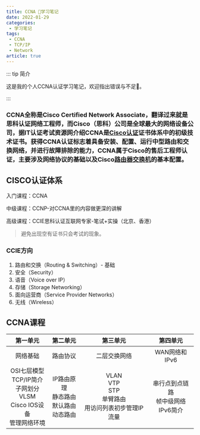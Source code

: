```yaml
---
title: CCNA 📒学习笔记
date: 2022-01-29
categories:
 - 学习笔记
tags:
 - CCNA
 - TCP/IP
 - Network
article: true
---
```

::: tip 简介

这是我的个人CCNA认证学习笔记，欢迎指出错误与不足👏。

:::

<!-- more -->

### CCNA全称是Cisco Certified Network Associate，翻译过来就是思科认证网络工程师，而Cisco（思科）公司是全球最大的网络设备公司，据IT认证考试资源网介绍CCNA是[Cisco认证](https://baike.baidu.com/item/Cisco认证/1174071)证书体系中的初级技术证书。获得CCNA认证标志着具备安装、配置、运行中型路由和交换网络，并进行故障排除的能力，CCNA属于Cisco的售后工程师认证，主要涉及网络协议的基础以及Cisco[路由器交换机](https://baike.baidu.com/item/路由器交换机/5861830)的基本配置。

## CISCO认证体系

入门课程：CCNA

中级课程：CCNP-对CCNA里的内容做更深的讲解

高级课程：CCIE思科认证互联网专家-笔试+实操（北京、香港）

> 避免出现空有证书只会考试的现象。

### CCIE方向

1. 路由和交换（Routing & Switching）- 基础
2. 安全（Security）
3. 语音（Voice over IP）
4. 存储（Storage Networking）
5. 面向运营商（Service Provider Networks）
6. 无线（Wireless）



## CCNA课程

|                           第一单元                           |                       第二单元                       |                           第三单元                           |                   第四单元                   |
| :----------------------------------------------------------: | :--------------------------------------------------: | :----------------------------------------------------------: | :------------------------------------------: |
|                           网络基础                           |                       路由协议                       |                         二层交换网络                         |                WAN网络和IPv6                 |
| OSI七层模型<br />TCP/IP简介<br />子网划分<br />VLSM<br />Cisco IOS设备<br />管理网络环境 | IP路由原理<br />静态路由<br />默认路由<br />动态路由 | VLAN<br />VTP<br />STP<br />单臂路由<br />用访问列表初步管理IP流量 | 串行点到点链路<br />帧中级网络<br />IPv6简介 |

